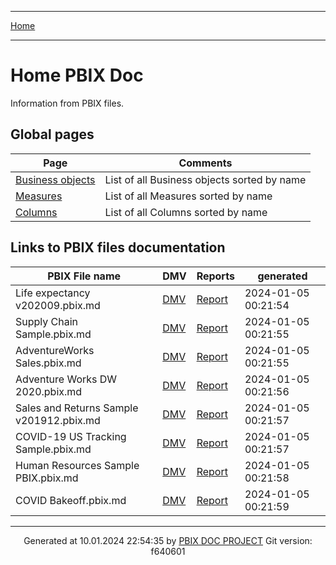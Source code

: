 ----

[Home](../index.md) 

----

# Home PBIX Doc

Information from PBIX files.

## Global pages 
| Page | Comments | 
|---|---|
| [Business objects](./bas.md) | List of all Business objects sorted by name |
| [Measures](./measures.md) | List of all Measures sorted by name |
| [Columns](./columns.md) | List of all Columns sorted by name |

## Links to PBIX files documentation

| PBIX File name | DMV | Reports  | generated | 
|---|---|---|---|
| Life expectancy v202009.pbix.md | [DMV](./Life%20expectancy%20v202009.pbix_dmv.md) |  [Report](./Life%20expectancy%20v202009.pbix_report.md) | 2024-01-05 00:21:54 |
| Supply Chain Sample.pbix.md | [DMV](./Supply%20Chain%20Sample.pbix_dmv.md) |  [Report](./Supply%20Chain%20Sample.pbix_report.md) | 2024-01-05 00:21:55 |
| AdventureWorks Sales.pbix.md | [DMV](./AdventureWorks%20Sales.pbix_dmv.md) |  [Report](./AdventureWorks%20Sales.pbix_report.md) | 2024-01-05 00:21:55 |
| Adventure Works DW 2020.pbix.md | [DMV](./Adventure%20Works%20DW%202020.pbix_dmv.md) |  [Report](./Adventure%20Works%20DW%202020.pbix_report.md) | 2024-01-05 00:21:56 |
| Sales and Returns Sample v201912.pbix.md | [DMV](./Sales%20and%20Returns%20Sample%20v201912.pbix_dmv.md) |  [Report](./Sales%20and%20Returns%20Sample%20v201912.pbix_report.md) | 2024-01-05 00:21:57 |
| COVID-19 US Tracking Sample.pbix.md | [DMV](./COVID-19%20US%20Tracking%20Sample.pbix_dmv.md) |  [Report](./COVID-19%20US%20Tracking%20Sample.pbix_report.md) | 2024-01-05 00:21:57 |
| Human Resources Sample PBIX.pbix.md | [DMV](./Human%20Resources%20Sample%20PBIX.pbix_dmv.md) |  [Report](./Human%20Resources%20Sample%20PBIX.pbix_report.md) | 2024-01-05 00:21:58 |
| COVID Bakeoff.pbix.md | [DMV](./COVID%20Bakeoff.pbix_dmv.md) |  [Report](./COVID%20Bakeoff.pbix_report.md) | 2024-01-05 00:21:59 |

----
<p align="center">
Generated at 10.01.2024 22:54:35 by <a href='https://github.com/dop12/pbix_doc'>PBIX DOC PROJECT</a> Git version: f640601
</p>